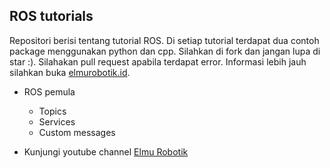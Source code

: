 ## ROS tutorials

Repositori berisi tentang tutorial ROS. Di setiap tutorial terdapat dua contoh package menggunakan python dan cpp. Silahkan di fork dan jangan lupa di star :). Silahakan pull request apabila terdapat error.
Informasi lebih jauh silahkan buka [elmurobotik.id](https://elmurobotik.id).

* ROS pemula
  * Topics
  * Services
  * Custom messages

* Kunjungi youtube channel [Elmu Robotik](https://www.youtube.com/channel/UCVXyfaXmRAsHZ6cr3sPwk1w)
